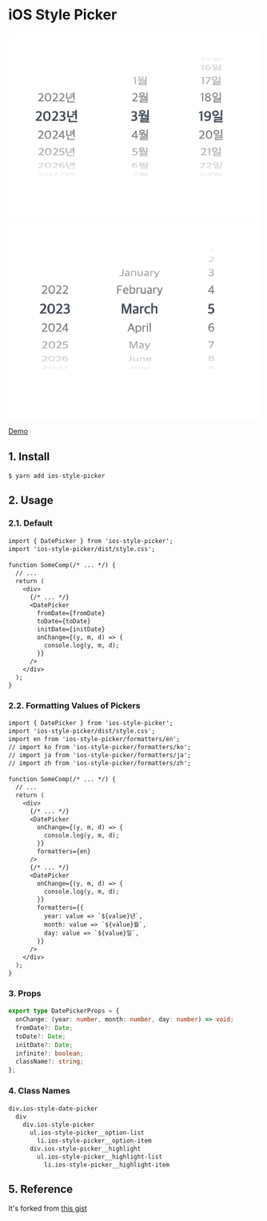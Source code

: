 # iOS Style Picker

![sample](docs/sample1.png)
![sample](docs/sample2.png)

[Demo](https://ricale.kr/ios-style-picker)

## 1. Install

```
$ yarn add ios-style-picker
```

## 2. Usage

### 2.1. Default

```tsx
import { DatePicker } from 'ios-style-picker';
import 'ios-style-picker/dist/style.css';

function SomeComp(/* ... */) {
  // ...
  return (
    <div>
      {/* ... */}
      <DatePicker
        fromDate={fromDate}
        toDate={toDate}
        initDate={initDate}
        onChange={(y, m, d) => {
          console.log(y, m, d);
        }}
      />
    </div>
  );
}
```

### 2.2. Formatting Values of Pickers

```tsx
import { DatePicker } from 'ios-style-picker';
import 'ios-style-picker/dist/style.css';
import en from 'ios-style-picker/formatters/en';
// import ko from 'ios-style-picker/formatters/ko';
// import ja from 'ios-style-picker/formatters/ja';
// import zh from 'ios-style-picker/formatters/zh';

function SomeComp(/* ... */) {
  // ...
  return (
    <div>
      {/* ... */}
      <DatePicker
        onChange={(y, m, d) => {
          console.log(y, m, d);
        }}
        formatters={en}
      />
      {/* ... */}
      <DatePicker
        onChange={(y, m, d) => {
          console.log(y, m, d);
        }}
        formatters={{
          year: value => `${value}년`,
          month: value => `${value}월`,
          day: value => `${value}일`,
        }}
      />
    </div>
  );
}
```

### 3. Props

```ts
export type DatePickerProps = {
  onChange: (year: number, month: number, day: number) => void;
  fromDate?: Date;
  toDate?: Date;
  initDate?: Date;
  infinite?: boolean;
  className?: string;
};
```

### 4. Class Names

```
div.ios-style-date-picker
  div
    div.ios-style-picker
      ul.ios-style-picker__option-list
        li.ios-style-picker__option-item
      div.ios-style-picker__highlight
        ul.ios-style-picker__highlight-list
          li.ios-style-picker__highlight-item
```

## 5. Reference

It's forked from [this gist](https://gist.github.com/wjpeters/876a8fe4040a2bb4b4eb28d2270620a5)
